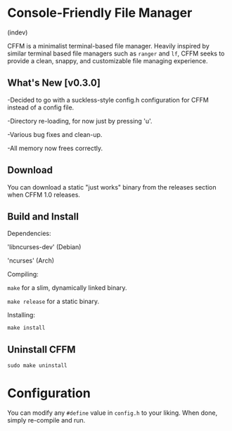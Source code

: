 # Console-Friendly File Manager
(indev)

CFFM is a minimalist terminal-based file manager. Heavily inspired by similar terminal based file managers such as `ranger` and `lf`, CFFM seeks to provide a clean, snappy, and customizable file managing experience.

## What's New [v0.3.0]
-Decided to go with a suckless-style config.h configuration for CFFM instead of a config file.

-Directory re-loading, for now just by pressing 'u'.

-Various bug fixes and clean-up.

-All memory now frees correctly.

## Download
You can download a static "just works" binary from the releases section when CFFM 1.0 releases.

## Build and Install
Dependencies:

'libncurses-dev' (Debian)

'ncurses' (Arch)

Compiling:

`make` for a slim, dynamically linked binary.

`make release` for a static binary.

Installing:

`make install`

## Uninstall CFFM
`sudo make uninstall`

# Configuration
You can modify any `#define` value in `config.h` to your liking. When done, simply re-compile and run.

